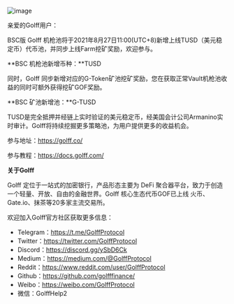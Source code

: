 ![image](https://docs.golff.com/blog/page/tusd.png)

亲爱的Golff用户： 

BSC版 Golff 机枪池将于2021年8月27日11:00(UTC+8)新增上线TUSD（美元稳定币）代币池，并同步上线Farm挖矿奖励，欢迎参与。 

**BSC 机枪池新增币种：**TUSD 

同时，Golff 同步新增对应的G-Token矿池挖矿奖励，您在获取正常Vault机枪池收益的同时可额外获得挖矿GOF奖励。 

**BSC 矿池新增池：**G-TUSD 

TUSD是完全抵押并经链上实时验证的美元稳定币，经美国会计公司Armanino实时审计。Golff将持续挖掘更多策略池，为用户提供更多的收益机会。 

参与地址：https://golff.co/

参与教程：https://docs.golff.com/ 



**关于Golff**

Golff 定位于一站式的加密银行，产品形态主要为 DeFi 聚合器平台，致力于创造一个轻量、开放、自由的金融世界。Golff 核心生态代币GOF已上线 火币、Gate.io、抹茶等20多家主流交易所。 

欢迎加入Golff官方社区获取更多信息：

- Telegram：https://t.me/GolffProtocol
- Twitter：https://twitter.com/GolffProtocol
- Discord：https://discord.gg/ySbD6Ck
- Medium：https://medium.com/@GolffProtocol
- Reddit：https://www.reddit.com/user/GolffProtocol
- Github：https://github.com/golfffinance/
- Weibo：https://weibo.com/GolffProtocol
- 微信：GolffHelp2
